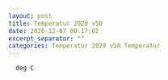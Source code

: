 ```yaml
---
layout: post
title: Temperatur 2020 v50
date: 2020-12-07 00:17:02
excerpt_separator: ""
categories: Temperatur 2020 v50 Temperatur
---
```

```
  deg C
```
